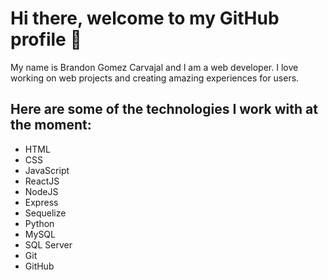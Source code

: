 # Hi there, welcome to my GitHub profile 👋 

My name is Brandon Gomez Carvajal and I am a web developer. I love working on web projects and creating amazing experiences for users.

## Here are some of the technologies I work with at the moment:

- HTML
- CSS
- JavaScript
- ReactJS
- NodeJS
- Express
- Sequelize
- Python
- MySQL
- SQL Server
- Git
- GitHub
